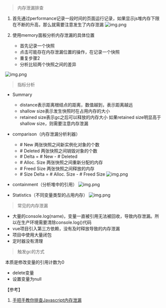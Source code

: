 > 内存泄漏排查

1. 首先通过performance记录一段时间的页面运行记录，如果显示js堆内存下限在不断的升高，那么就需要注意发生了内存泄漏
   ![img.png](../../图片/内存泄漏-performance.png)

2. 使用memory面板分析内存泄漏的具体位置
    - 首先记录一个快照
    - 点击可能存在内存泄漏位置的操作，在记录一个快照
    - 重复步骤2
    - 分析比较两个快照之间的差异

![img.png](../../图片/内存泄漏-memory-summary.png)

> 指标分析

- Summary
    - distance表示距离根结点的距离，数值越到，表示距离越远
    - shallow size表示发生快照时在占用内存的大小
    - retained size表示gc之后可以释放的内存大小
      如果retained size明显高于shallow size，则需要注意内存泄漏

- comparison（内存泄漏分析利器）
    - \# New 两张快照之间新实例化对象的个数
    - \# Deleted 两张快照之间销毁对象的个数
    - \# Delta = \# New - \# Deleted
    - \# Alloc. Size 两张快照之间重新分配的内存
    - \# Freed Size 两张快照之间释放的内存
    - \# Size Delta = \# Alloc. Size - \# Freed Size
      ![img.png](../../图片/内存泄漏-memory-comparsion.png)

- containment（分析堆中的引用）
  ![img.png](../../图片/内存泄漏-memory-containment.png)

- Statistics（不同变量类型的占用内存）
  ![img.png](../../图片/内存泄漏-memory-statistics.png)

> 常见的内存泄漏

- 大量的console.log(name)，变量一直被引用无法被回收，导致内存泄漏。所以在生产环境需要清除console.log()代码
- vue项目引入第三方依赖，没有及时释放导致的内存泄漏
- 项目中使用大量闭包
- 定时器没有清理

> 触发gc的方式

本质是修改变量的引用计数为0

- delete变量
- 设置变量为null

【参考】
1. [手把手教你排查Javascript内存泄漏](https://zhuanlan.zhihu.com/p/322356761)


